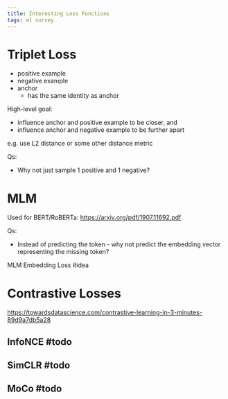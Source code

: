 ```yaml
---
title: Interesting Loss Functions
tags: ml survey
---
```


# Triplet Loss
- positive example
- negative example
- anchor
	- has the same identity as anchor

High-level goal:
- influence anchor and positive example to be closer, and
- influence anchor and negative example to be further apart

e.g. use L2 distance or some other distance metric

Qs:
- Why not just sample 1 positive and 1 negative?

# MLM
Used for BERT/RoBERTa: https://arxiv.org/pdf/1907.11692.pdf

Qs:
- Instead of predicting the token - why not predict the embedding vector representing the missing token?

MLM Embedding Loss #idea 

# Contrastive Losses
https://towardsdatascience.com/contrastive-learning-in-3-minutes-89d9a7db5a28
## InfoNCE #todo 
## SimCLR #todo 
## MoCo #todo 
